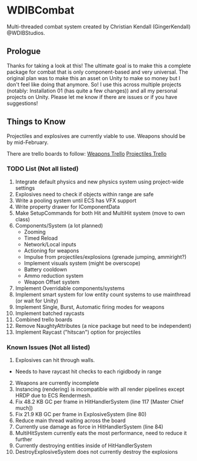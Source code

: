 # WDIBCombat
Multi-threaded combat system created by Christian Kendall (GingerKendall) @WDIBStudios.

## Prologue
Thanks for taking a look at this! 
The ultimate goal is to make this a complete package for combat that is only component-based and very universal.
The original plan was to make this an asset on Unity to make so money but I don't feel like doing that anymore.
So! I use this across multiple projects (notably: Installation 01 (has quite a few changes)) and all my personal projects on Unity.
Please let me know if there are issues or if you have suggestions!

## Things to Know
Projectiles and explosives are currently viable to use. Weapons should be by mid-February.

There are trello boards to follow:
[Weapons Trello](https://trello.com/b/bDXbCzIO/ecsweapons "WDIB Weapon Trello")
[Projectiles Trello](https://trello.com/b/FguxaMwc/wdibprojectiles "WDIB Projectile Trello")


### TODO List (Not all listed)
1. Integrate default physics and new physics system using project-wide settings
2. Explosives need to check if objects within range are safe
3. Write a pooling system until ECS has VFX support
4. Write property drawer for IComponentData
5. Make SetupCommands for both Hit and MultiHit system (move to own class)
6. Components/System (a lot planned)
   * Zooming
   * Timed Reload
   * Network/Local inputs
   * Actioning for weapons
   * Impulse from projectiles/explosions (grenade jumping, ammiright?)
   * Implement visuals system (might be overscope)
   * Battery cooldown
   * Ammo reduction system
   * Weapon Offset system
7. Implement Overridable components/systems
8. Implement smart system for low entity count systems to use mainthread (or wait for Unity)
9. Implement Single, Burst, Automatic firing modes for weapons
10. Implement batched raycasts
11. Combined trello boards
12. Remove NaughtyAttributes (a nice package but need to be independent)
13. Implement Raycast ("hitscan") option for projectiles


### Known Issues (Not all listed)
1. Explosives can hit through walls.
  * Needs to have raycast hit checks to each rigidbody in range
2. Weapons are currently incomplete
3. Instancing (rendering) is incompatible with all render pipelines except HRDP due to ECS Rendermesh.
4. Fix 48.2 KB GC per frame in HitHandlerSystem (line 117 [Master Chief much])
5. Fix 21.9 KB GC per frame in ExplosiveSystem (line 80) 
6. Reduce main thread waiting across the board
7. Currently use damage as force in HitHandlerSystem (line 84)
8. MultiHitSystem currently eats the most performance, need to reduce it further
9. Currently destroying entities inside of HitHandlerSystem 
10. DestroyExplosiveSystem does not currently destroy the explosions
